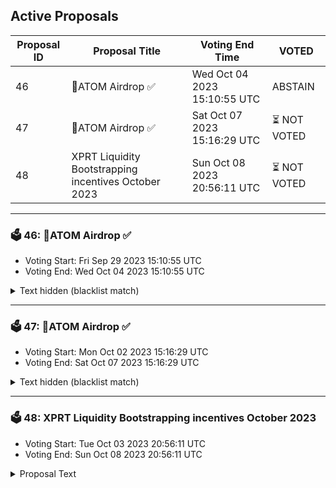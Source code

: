 ## Active Proposals

| Proposal ID | Proposal Title | Voting End Time | VOTED |
|-------------|----------------|-----------------|-------|
| 46 | 💎ATOM Airdrop ✅ | Wed Oct 04 2023 15:10:55 UTC | ABSTAIN |
| 47 | 💎ATOM Airdrop ✅  | Sat Oct 07 2023 15:16:29 UTC | ⏳ NOT VOTED |
| 48 | XPRT Liquidity Bootstrapping incentives October 2023 | Sun Oct 08 2023 20:56:11 UTC | ⏳ NOT VOTED |

---

### 🗳 46: 💎ATOM Airdrop ✅
- Voting Start: Fri Sep 29 2023 15:10:55 UTC
- Voting End: Wed Oct 04 2023 15:10:55 UTC

<details>
<summary>Text hidden (blacklist match)</summary>
 
</details>

---

### 🗳 47: 💎ATOM Airdrop ✅ 
- Voting Start: Mon Oct 02 2023 15:16:29 UTC
- Voting End: Sat Oct 07 2023 15:16:29 UTC

<details>
<summary>Text hidden (blacklist match)</summary>
 
</details>

---

### 🗳 48: XPRT Liquidity Bootstrapping incentives October 2023
- Voting Start: Tue Oct 03 2023 20:56:11 UTC
- Voting End: Sun Oct 08 2023 20:56:11 UTC

<details>
<summary>Proposal Text</summary>
 
Incentivize the ATOM/XPRT pool on Dexter with 55,000 XPRT and the XPRT/OSMO (Pool #1101) on Osmosis with 10,000 XPRT for 30 days starting around 8 October 2023.

More details [here](https://forum.persistence.one/t/xlb-incentives-october-2023/265).
</details>
